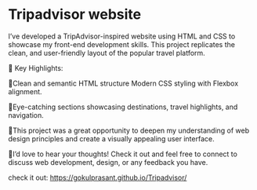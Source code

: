 # Tripadvisor website 

I’ve developed a TripAdvisor-inspired website using HTML and CSS to showcase my front-end development skills. This project replicates the clean, and user-friendly layout of the popular travel platform.

🌟 Key Highlights:

🚀Clean and semantic HTML structure
Modern CSS styling with Flexbox alignment.

🚀Eye-catching sections showcasing destinations, travel highlights, and navigation.

🚀This project was a great opportunity to deepen my understanding of web design principles and create a visually appealing user interface.

🤗I’d love to hear your thoughts! Check it out and feel free to connect to discuss web development, design, or any feedback you have.

check it out: https://gokulprasant.github.io/Tripadvisor/

